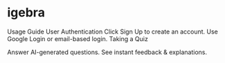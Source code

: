 # igebra
Usage Guide
User Authentication
Click Sign Up to create an account.
Use Google Login or email-based login.
Taking a Quiz

Answer AI-generated questions.
See instant feedback & explanations.
